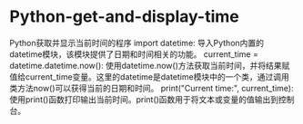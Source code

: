 # Python-get-and-display-time
Python获取并显示当前时间的程序
import datetime: 导入Python内置的datetime模块，该模块提供了日期和时间相关的功能。
current_time = datetime.datetime.now(): 使用datetime.now()方法获取当前时间，并将结果赋值给current_time变量。这里的datetime是datetime模块中的一个类，通过调用类方法now()可以获得当前的日期和时间。
print("Current time:", current_time): 使用print()函数打印输出当前时间。print()函数用于将文本或变量的值输出到控制台。
